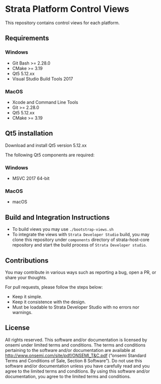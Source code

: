 # Strata Platform Control Views

This repository contains control views for each platform.

## Requirements

### Windows

* Git Bash >= 2.28.0
* CMake >= 3.19
* Qt5 5.12.xx
* Visual Studio Build Tools 2017

### MacOS

* Xcode and Command Line Tools
* Git >= 2.28.0
* Qt5 5.12.xx
* CMake >= 3.19

## Qt5 installation

Download and install Qt5 version 5.12.xx

The following Qt5 components are required:

### Windows

* MSVC 2017 64-bit

### MacOS

* macOS

## Build and Integration Instructions

* To build views you may use `./bootstrap-views.sh`
* To integrate the views with `Strata Developer Studio` build, you may clone this repository under `components` directory of strata-host-core repository and start the build process of `Strata Developer studio`.

## Contributions

You may contribute in various ways such as reporting a bug, open a PR, or share your thoughts.

For pull requests, please follow the steps below:

* Keep it simple.
* Keep it consistence with the design.
* Must be loadable to Strata Developer Studio with no errors nor warnings.

## License

All rights reserved. This software and/or documentation is licensed by onsemi under
limited terms and conditions. The terms and conditions pertaining to the software and/or documentation are available at
<http://www.onsemi.com/site/pdf/ONSEMI_T&C.pdf> (“onsemi Standard Terms and Conditions of Sale, Section 8 Software”).
Do not use this software and/or documentation unless you have carefully read and you agree to the limited terms and conditions.
By using this software and/or documentation, you agree to the limited terms and conditions.
